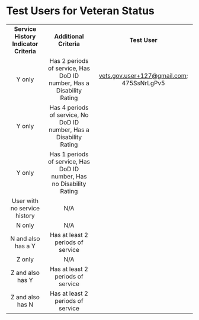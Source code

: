 # Test Users for Veteran Status

|                                        |                                                                         |                                          |
| :------------------------------------: | :---------------------------------------------------------------------: | :--------------------------------------: |
| **Service History Indicator Criteria** |                         **Additional Criteria**                         |               **Test User**              |
|                 Y only                 |  Has 2 periods of service, Has DoD ID number, Has a Disability Rating | vets.gov.user+127@gmail.com; 475SsNrLgPv5 |
|                 Y only                 |  Has 4 periods of service, No DoD ID number, Has a Disability Rating  |                                          |
|                 Y only                 |  Has 1 periods of service, Has DoD ID number, Has no Disability Rating |                                          |
|      User with no service history      |                                   N/A                                   |                            |
|                 N only                 |                                   N/A                                   |                                          |
|           N and also has a Y           |                   Has at least 2 periods of service                   |                                          |
|                 Z only                 |                                   N/A                                   |                             |
|            Z and also has Y            |                   Has at least 2 periods of service                   |                                          |
|            Z and also has N            |                   Has at least 2 periods of service                   |                                          |
